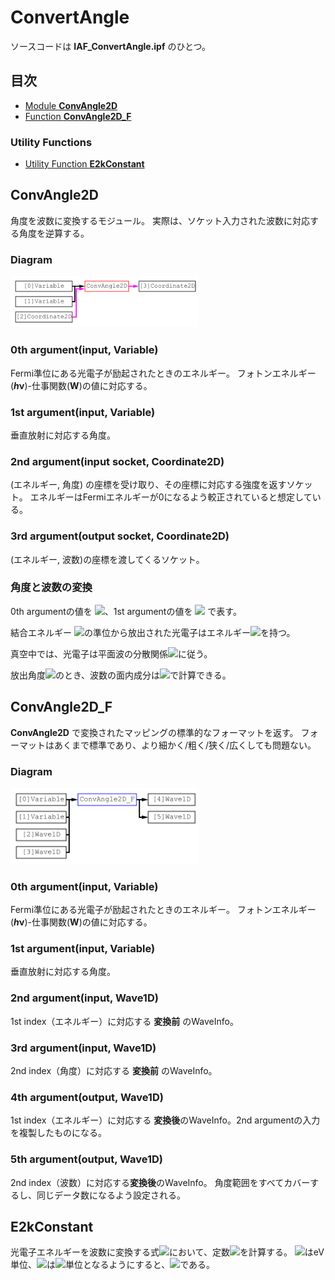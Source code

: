 # ConvertAngle
ソースコードは **IAF_ConvertAngle.ipf** のひとつ。

## 目次
- [Module **ConvAngle2D**](#ConvAngle2D)
- [Function **ConvAngle2D_F**](#ConvANgle2D_F)

### Utility Functions
- [Utility Function **E2kConstant**](#E2kConstant)


## ConvAngle2D
角度を波数に変換するモジュール。
実際は、ソケット入力された波数に対応する角度を逆算する。

### Diagram
<img src="https://github.com/Hiroaki-Tanaka-0606/IgorAnalysisFramework/raw/master/00.%20Resources/ConvAngle2D.svg?sanitize=true" width=300>

### 0th argument(input, Variable)
Fermi準位にある光電子が励起されたときのエネルギー。
フォトンエネルギー(**<i>h</i>&nu;**)-仕事関数(**W**)の値に対応する。

### 1st argument(input, Variable)
垂直放射に対応する角度。

### 2nd argument(input socket, Coordinate2D)
(エネルギー, 角度) の座標を受け取り、その座標に対応する強度を返すソケット。
エネルギーはFermiエネルギーが0になるよう較正されていると想定している。

### 3rd argument(output socket, Coordinate2D)
(エネルギー, 波数)の座標を渡してくるソケット。

### 角度と波数の変換
0th argumentの値を <img src="https://latex.codecogs.com/svg.latex?\fn_cm&space;E_\text{ph}">、1st argumentの値を <img src="https://latex.codecogs.com/svg.latex?\fn_cm&space;\theta_0"> で表す。

結合エネルギー <img src="https://latex.codecogs.com/svg.latex?\fn_cm&space;E_B<0">の準位から放出された光電子はエネルギー<img src="https://latex.codecogs.com/svg.latex?\fn_cm&space;E_\text{ph}&plus;E_B">を持つ。

真空中では、光電子は平面波の分散関係<img src="https://latex.codecogs.com/svg.latex?\fn_cm&space;E_\text{ph}+E_B=\frac{\hbar^2k^2}{2m}">に従う。

放出角度<img src="https://latex.codecogs.com/svg.latex?\fn_cm&space;\theta">のとき、波数の面内成分は<img src="https://latex.codecogs.com/svg.latex?\fn_cm&space;k\sin(\theta-\theta_0)">で計算できる。

## ConvAngle2D_F
**ConvAngle2D** で変換されたマッピングの標準的なフォーマットを返す。
フォーマットはあくまで標準であり、より細かく/粗く/狭く/広くしても問題ない。

### Diagram
<img src="https://github.com/Hiroaki-Tanaka-0606/IgorAnalysisFramework/raw/master/00.%20Resources/ConvAngle2D_F.svg?sanitize=true" width=300>

### 0th argument(input, Variable)
Fermi準位にある光電子が励起されたときのエネルギー。
フォトンエネルギー(**<i>h</i>&nu;**)-仕事関数(**W**)の値に対応する。

### 1st argument(input, Variable)
垂直放射に対応する角度。

### 2nd argument(input, Wave1D)
1st index（エネルギー）に対応する **変換前** のWaveInfo。

### 3rd argument(input, Wave1D)
2nd index（角度）に対応する **変換前** のWaveInfo。

### 4th argument(output, Wave1D)
1st index（エネルギー）に対応する **変換後**のWaveInfo。2nd argumentの入力を複製したものになる。

### 5th argument(output, Wave1D)
2nd index（波数）に対応する**変換後**のWaveInfo。
角度範囲をすべてカバーするし、同じデータ数になるよう設定される。

## E2kConstant
光電子エネルギーを波数に変換する式<img src="https://latex.codecogs.com/svg.latex?\fn_cm&space;k=\frac{\sqrt{2m}}{\hbar}\sqrt{E}">において、定数<img src="https://latex.codecogs.com/svg.latex?\fn_cm&space;\frac{\sqrt{2m}}{\hbar}">を計算する。
<img src="https://latex.codecogs.com/svg.latex?\fn_cm&space;E">はeV単位、<img src="https://latex.codecogs.com/svg.latex?\fn_cm&space;k">は<img src="https://latex.codecogs.com/svg.latex?\fn_cm&space;\textrm{\AA}^{-1}">単位となるようにすると、<img src="https://latex.codecogs.com/svg.latex?\fn_cm&space;\frac{\sqrt{2m}}{\hbar}\fallingdotseq&space;0.512">である。
